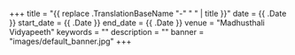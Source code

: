 +++
title =  "{{ replace .TranslationBaseName "-" " " | title }}"
date = {{ .Date }}
start_date = {{ .Date }}
end_date = {{ .Date }}
venue = "Madhusthali Vidyapeeth"
keywords = ""
description = ""
banner = "images/default_banner.jpg"
+++
